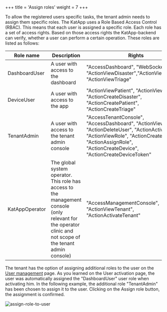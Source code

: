 +++
title = 'Assign roles'
weight = 7
+++

To allow the registered users specific tasks, the tenant admin needs to assign them specific roles. The KatApp uses a Role Based Access Control (RBAC). This means that each user is assigned a specific role. Each role has a set of access rights. Based on those access rights the KatApp-backend can verify, whether a user can perform a certain operation. These roles are listed as follows:

Role name           | Description                                    | Rights    
--------------------|------------------------------------------------|-----------
DashboardUser       | A user with access to the dashboard            | "AccessDashboard", "WebSocket", "ActionViewDisaster","ActionViewPatient", "ActionViewTriage"
DeviceUser          | A user with access to the app                  | "ActionViewPatient", "ActionViewTriage", "ActionCreateDisaster", "ActionCreatePatient", "ActionCreateTriage"
TenantAdmin         | A user with access to the tenant admin console | "AccessTenantConsole", "AccessDashboard", "ActionViewUser", "ActionDeleteUser", "ActionActivateUser", "ActionViewRole", "ActionCreateRole", "ActionAssignRole", "ActionCreateDevice", "ActionCreateDeviceToken"
KatAppOperator      | The global system operator. This role has access to the management console (only relevant for the operator clinic and not scope of the tenant admin console) | "AccessManagementConsole", "ActionViewTenant", "ActionActivateTenant"


The tenant has the option of assigning additional roles to the user on the [User management](/manageUsers) page. As you learned on the User activation page, the user was automatically assigned the "DashboardUser" user role when activating him. In the following example, the additional role "TenantAdmin" has been chosen to assign it to the user. Clicking on the Assign role button, the assignment is confirmed.

![assign-role-to-user](/assign-role-to-user.png)

